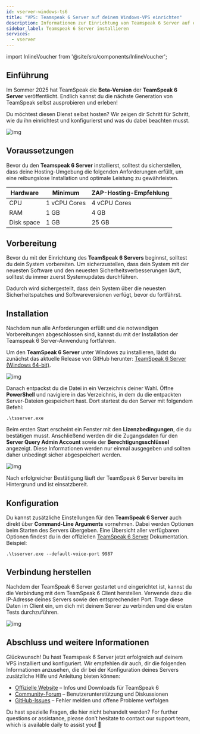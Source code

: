 ```yaml
---
id: vserver-windows-ts6
title: "VPS: Teamspeak 6 Server auf deinem Windows-VPS einrichten"
description: Informationen zur Einrichtung von Teamspeak 6 Server auf einem Windows VPS von ZAP-Hosting – ZAP-Hosting.com Dokumentation
sidebar_label: Teamspeak 6 Server installieren
services:
  - vserver
---
```


import InlineVoucher from '@site/src/components/InlineVoucher';

## Einführung

Im Sommer 2025 hat TeamSpeak die **Beta-Version** der **TeamSpeak 6 Server** veröffentlicht. Endlich kannst du die nächste Generation von TeamSpeak selbst ausprobieren und erleben!

Du möchtest diesen Dienst selbst hosten? Wir zeigen dir Schritt für Schritt, wie du ihn einrichtest und konfigurierst und was du dabei beachten musst.

![img](https://screensaver01.zap-hosting.com/index.php/s/4J6HJjQdRddjGFK/preview)

<InlineVoucher />



## Voraussetzungen

Bevor du den **Teamspeak 6 Server** installierst, solltest du sicherstellen, dass deine Hosting-Umgebung die folgenden Anforderungen erfüllt, um eine reibungslose Installation und optimale Leistung zu gewährleisten.

| Hardware   | Minimum      | ZAP-Hosting-Empfehlung |
| ---------- | ------------ | ---------------------- |
| CPU        | 1 vCPU Cores | 4 vCPU Cores           |
| RAM        | 1 GB         | 4 GB                   |
| Disk space | 1 GB         | 25 GB                  |



## Vorbereitung

Bevor du mit der Einrichtung des **TeamSpeak 6 Servers** beginnst, solltest du dein System vorbereiten. Um sicherzustellen, dass dein System mit der neuesten Software und den neuesten Sicherheitsverbesserungen läuft, solltest du immer zuerst Systemupdates durchführen. 

Dadurch wird sichergestellt, dass dein System über die neuesten Sicherheitspatches und Softwareversionen verfügt, bevor du fortfährst.




## Installation
Nachdem nun alle Anforderungen erfüllt und die notwendigen Vorbereitungen abgeschlossen sind, kannst du mit der Installation der Teamspeak 6 Server-Anwendung fortfahren.

Um den **TeamSpeak 6 Server** unter Windows zu installieren, lädst du zunächst das aktuelle Release von GitHub herunter: [TeamSpeak 6 Server (Windows 64-bit)](https://github.com/teamspeak/teamspeak6-server/releases/download/v6.0.0%2Fbeta6/teamspeak-server_win64-v6.0.0-beta6.zip).

![img](https://screensaver01.zap-hosting.com/index.php/s/Ywc6mMTJybbgtF5/preview)

Danach entpackst du die Datei in ein Verzeichnis deiner Wahl. Öffne **PowerShell** und navigiere in das Verzeichnis, in dem du die entpackten Server-Dateien gespeichert hast. Dort startest du den Server mit folgendem Befehl:

```
.\tsserver.exe
```

Beim ersten Start erscheint ein Fenster mit den **Lizenzbedingungen**, die du bestätigen musst. Anschließend werden dir die Zugangsdaten für den **Server Query Admin Account** sowie der **Berechtigungsschlüssel** angezeigt. Diese Informationen werden nur einmal ausgegeben und sollten daher unbedingt sicher abgespeichert werden.

![img](https://screensaver01.zap-hosting.com/index.php/s/rsmBkcJiAAinjE6/download)

Nach erfolgreicher Bestätigung läuft der TeamSpeak 6 Server bereits im Hintergrund und ist einsatzbereit.



## Konfiguration

Du kannst zusätzliche Einstellungen für den **TeamSpeak 6 Server** auch direkt über **Command-Line Arguments** vornehmen. Dabei werden Optionen beim Starten des Servers übergeben. Eine Übersicht aller verfügbaren Optionen findest du in der offiziellen  [TeamSpeak 6 Server](https://github.com/teamspeak/teamspeak6-server/blob/main/CONFIG.md) Dokumentation. Beispiel:

```
.\tsserver.exe --default-voice-port 9987
```



## Verbindung herstellen

Nachdem der TeamSpeak 6 Server gestartet und eingerichtet ist, kannst du die Verbindung mit dem TeamSpeak 6 Client herstellen. Verwende dazu die IP-Adresse deines Servers sowie den entsprechenden Port. Trage diese Daten im Client ein, um dich mit deinem Server zu verbinden und die ersten Tests durchzuführen.

![img](https://screensaver01.zap-hosting.com/index.php/s/4J6HJjQdRddjGFK/preview)


## Abschluss und weitere Informationen

Glückwunsch! Du hast Teamspeak 6 Server jetzt erfolgreich auf deinem VPS installiert und konfiguriert. Wir empfehlen dir auch, dir die folgenden Informationen anzusehen, die dir bei der Konfiguration deines Servers zusätzliche Hilfe und Anleitung bieten können:

- [Offizielle Website](https://teamspeak.com/en/) – Infos und Downloads für TeamSpeak 6
- [Community-Forum](https://community.teamspeak.com/) – Benutzerunterstützung und Diskussionen
- [GitHub-Issues](https://github.com/teamspeak/teamspeak6-server/issues) – Fehler melden und offene Probleme verfolgen

Du hast spezielle Fragen, die hier nicht behandelt werden?  For further questions or assistance, please don’t hesitate to contact our support team, which is available daily to assist you! 🙂



<InlineVoucher />
